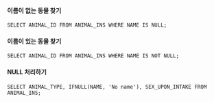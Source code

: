 #### 이름이 없는 동물 찾기
~~~MySQL
SELECT ANIMAL_ID FROM ANIMAL_INS WHERE NAME IS NULL;
~~~

#### 이름이 있는 동물 찾기
~~~MySQL
SELECT ANIMAL_ID FROM ANIMAL_INS WHERE NAME IS NOT NULL;
~~~

#### NULL 처리하기
~~~MySQL
SELECT ANIMAL_TYPE, IFNULL(NAME, 'No name'), SEX_UPON_INTAKE FROM ANIMAL_INS;
~~~
